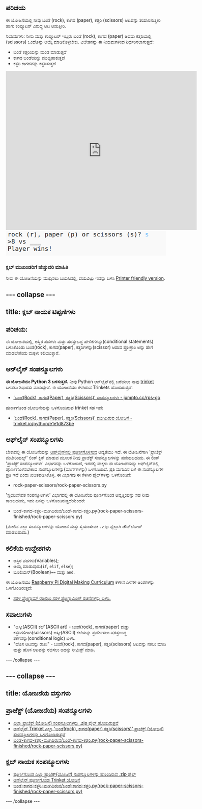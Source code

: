 ## ಪರಿಚಯ

ಈ ಯೋಜನೆಯಲ್ಲಿ ನೀವು ಬಂಡೆ (rock), ಕಾಗದ (paper), ಕತ್ತರಿ (scissors) ಆಟವನ್ನು ತಯಾರಿಸುತ್ತೀರಿ ಹಾಗು ಕಂಪ್ಯೂಟರ್ ವಿರುದ್ಧ ಆಟ ಆಡುತ್ತೀರಿ.

ನಿಯಮಗಳು: ನೀನು ಮತ್ತು ಕಂಪ್ಯೂಟರ್ ಇಬ್ಬರು ಬಂಡೆ (rock), ಕಾಗದ (paper) ಅಥವಾ ಕತ್ತರಿಯಲ್ಲಿ (scissors) ಒಂದೊನ್ನು ಆಯ್ಕೆ ಮಾಡಿಕೊಳ್ಳಬೇಕು. ವಿಜೇತನನ್ನು ಈ ನಿಯಮಗಳಿಂದ ನಿರ್ಧರಿಸಲಾಗುತ್ತದೆ:

* ಬಂಡೆ ಕತ್ತರಿಯನ್ನು ಮಂಡ ಮಾಡುತ್ತದೆ
* ಕಾಗದ ಬಂಡೆಯನ್ನು ಮುಚ್ಚಿಹಾಕುತ್ತದೆ
* ಕತ್ತರಿ ಕಾಗದವನ್ನು ಕತ್ತರಿಸುತ್ತದೆ

<div class="trinket">
  <iframe src="https://trinket.io/embed/python/e1e1d873be?outputOnly=true&start=result" width="600" height="500" frameborder="0" marginwidth="0" marginheight="0" allowfullscreen>
  </iframe>
  <img src="images/rps-final.png">
</div>

### ಕ್ಲಬ್ ಮುಖಂಡರಿಗೆ ಹೆಚ್ಚುವರಿ ಮಾಹಿತಿ

ನೀವು ಈ ಯೋಜನೆಯನ್ನು ಮುದ್ರಿಸಲು ಬಯಸಿದಲ್ಲಿ, ದಯವಿಟ್ಟು ಇದನ್ನು ಬಳಸಿ [Printer friendly version](https://projects.raspberrypi.org/kn-IN/projects/rock-paper-scissors/print).

--- collapse ---
---
title: ಕ್ಲಬ್ ನಾಯಕ ಟಿಪ್ಪಣಿಗಳು
---

## ಪರಿಚಯ:

ಈ ಯೋಜನೆಯಲ್ಲಿ, ಅಸ್ಥಿರ ಪದಗಳು ಮತ್ತು ಷರತ್ತುಬದ್ಧ ಹೇಳಿಕೆಗಳನ್ನು(conditional statements) ಬಳಸಿಕೊಂಡು ಬಂಡೆ(rock), ಕಾಗದ(paper), ಕತ್ತರಿಗಳನ್ನು(scissor) ಆಡುವ ಪ್ರೋಗ್ರಾಂ ಅನ್ನು ಹೇಗೆ ಮಾಡಬೇಕೆಂದು ಮಕ್ಕಳು ಕಲಿಯುತ್ತಾರೆ.

## ಆನ್‌ಲೈನ್ ಸಂಪನ್ಮೂಲಗಳು

**ಈ ಯೋಜನೆಯು Python 3 ಬಳಸುತ್ತದೆ.** ನೀವು Python ಆನ್‌ಲೈನ್‌ನಲ್ಲಿ ಬರೆಯಲು ನಾವು [trinket](https://trinket.io/) ಬಳಸಲು ಶಿಫಾರಸು ಮಾಡಿದ್ದೇವೆ. ಈ ಯೋಜನೆಯು ಕೆಳಗಿರುವ Trinkets ಹೊಂದಿರುತ್ತದೆ:

* ['ಬಂಡೆ(Rock), ಕಾಗದ(Paper), ಕತ್ತರಿ(Scissors)' ಸಂಪನ್ಮೂಲಗಳು - jumpto.cc/rps-go](http://jumpto.cc/rps-go)

ಪೂರ್ಣಗೊಂಡ ಯೋಜನೆಯನ್ನು ಒಳಗೊಂಡಿರುವ trinket ಸಹ ಇದೆ:

* ['ಬಂಡೆ(Rock), ಕಾಗದ(Paper), ಕತ್ತರಿ(Scissors)' ಮುಗಿದಿರುವ ಯೋಜನೆ - trinket.io/python/e1e1d873be](https://trinket.io/python/e1e1d873be)

## ಆಫ್‌ಲೈನ್ ಸಂಪನ್ಮೂಲಗಳು

ಬೇಕಾದಲ್ಲಿ ಈ ಯೋಜನೆಯನ್ನು [ಆಫ್‌ಲೈನ್‌ನಲ್ಲಿ ಪೂರ್ಣಗೊಳಿಸುವ](https://www.codeclubprojects.org/en-GB/resources/python-working-offline/) ಆದ್ಯತೆಯು ಇದೆ. ಈ ಯೋಜನೆಗಾಗಿ 'ಪ್ರಾಜೆಕ್ಟ್ ಮೆಟೀರಿಯಲ್ಸ್' ಲಿಂಕ್ ಕ್ಲಿಕ್ ಮಾಡುವ ಮೂಲಕ ನೀವು ಪ್ರಾಜೆಕ್ಟ್ ಸಂಪನ್ಮೂಲಗಳನ್ನು ಪಡೆಯಬಹುದು. ಈ ಲಿಂಕ್ 'ಪ್ರಾಜೆಕ್ಟ್ ಸಂಪನ್ಮೂಲಗಳು' ವಿಭಾಗವನ್ನು ಒಳಗೊಂಡಿದೆ, ಇದರಲ್ಲಿ ಮಕ್ಕಳು ಈ ಯೋಜನೆಯನ್ನು ಆಫ್‌ಲೈನ್‌ನಲ್ಲಿ ಪೂರ್ಣಗೊಳಿಸಬೇಕಾದ ಸಂಪನ್ಮೂಲಗಳನ್ನು(ಮಾರ್ಗಗಳನ್ನು) ಒಳಗೊಂಡಿದೆ. ಪ್ರತಿ ಮಗುವಿನ ಬಳಿ ಈ ಸಂಪನ್ಮೂಲಗಳ ಪ್ರತಿ ಇದೆ ಎಂದು ಖಚಿತಪಡಿಸಿಕೊಳ್ಳಿ. ಈ ವಿಭಾಗವು ಈ ಕೆಳಗಿನ ಫೈಲ್‌ಗಳನ್ನು ಒಳಗೊಂಡಿದೆ:

* rock-paper-scissors/rock-paper-scissors.py

'ಸ್ವಯಂಸೇವಕ ಸಂಪನ್ಮೂಲಗಳು' ವಿಭಾಗದಲ್ಲಿ ಈ ಯೋಜನೆಯ ಪೂರ್ಣಗೊಂಡ ಆವೃತ್ತಿಯನ್ನು ಸಹ ನೀವು ಕಾಣಬಹುದು, ಇದು ಏನನ್ನು ಒಳಗೊಂಡಿರುತ್ತದೆಯೆಂದರೆ:

* ಬಂಡೆ-ಕಾಗದ-ಕತ್ತರಿ-ಮುಗಿದಿರುವ/ಬಂಡೆ-ಕಾಗದ-ಕತ್ತರಿ.py(rock-paper-scissors-finished/rock-paper-scissors.py)

(ಮೇಲಿನ ಎಲ್ಲಾ ಸಂಪನ್ಮೂಲಗಳನ್ನು ಯೋಜನೆ ಮತ್ತು ಸ್ವಯಂಸೇವಕ `.zip` ಫೈಲ್ಲಾಗಿ ಡೌನ್‌ಲೋಡ್ ಮಾಡಬಹುದು.)

## ಕಲಿಕೆಯ ಉದ್ದೇಶಗಳು

* ಅಸ್ಥಿರ ಪದಗಳು(Variables);
* ಆಯ್ಕೆ ಮಾಡುವುದು(`if`, `elif`, `else`); 
* ಬೂಲಿಯನ್(Boolean)` == ` ಮತ್ತು ` and `.

ಈ ಯೋಜನೆಯು [Raspberry Pi Digital Making Curriculum](http://rpf.io/curriculum) ಕೆಳಗಿನ ಎಳೆಗಳ ಅಂಶಗಳನ್ನು ಒಳಗೊಂಡಿರುತ್ತದೆ:

* [ಸರಳ ಪ್ರೋಗ್ರಾಮ್ ರಚಿಸಲು ಸರಳ ಪ್ರೋಗ್ರಾಮಿಂಗ್ ರಚನೆಗಳನ್ನು ಬಳಸಿ.](https://www.raspberrypi.org/curriculum/programming/creator)

## ಸವಾಲುಗಳು

* "ಆಸ್ಕೀ(ASCII) ಕಲೆ"[ASCII art] - ಬಂಡೆ(rock), ಕಾಗದ(paper) ಮತ್ತು ಕತ್ತರಿಗಳಿಗಾಗಿ(scissors) ಆಸ್ಕೀ(ASCII) ಕಲೆಯನ್ನು ಪ್ರದರ್ಶಿಸಲು ಷರತ್ತುಬದ್ಧ ತರ್ಕವನ್ನು(conditional logic) ಬಳಸಿ. 
* "ಹೊಸ ಆಟವನ್ನು ರಚಿಸಿ" - ಬಂಡೆ(rock), ಕಾಗದ(paper), ಕತ್ತರಿ(scissors) ಆಟವನ್ನು ನಕಲು ಮಾಡಿ ಮತ್ತು ಹೊಸ ಆಟವನ್ನು ರಚಿಸಲು ಅದನ್ನು ರೀಮಿಕ್ಸ್ ಮಾಡಿ. 

--- /collapse ---

--- collapse ---
---
title: ಯೋಜನೆಯ ವಸ್ತುಗಳು
---

## ಪ್ರಾಜೆಕ್ಟ್ (ಯೋಜನೆಯ) ಸಂಪನ್ಮೂಲಗಳು

* [ಎಲ್ಲಾ ಪ್ರಾಜೆಕ್ಟ್ (ಯೋಜನೆ) ಸಂಪನ್ಮೂಲಗಳನ್ನು .zip ಫೈಲ್ ಹೊಂದಿರುತ್ತವೆ](resources/rock-paper-scissors-project-resources.zip)
* [ಆನ್‌ಲೈನ್ Trinket ಎಲ್ಲಾ 'ಬಂಡೆ(rock), ಕಾಗದ(paper) ಕತ್ತರಿ(scissors)' ಪ್ರಾಜೆಕ್ಟ್ (ಯೋಜನೆ) ಸಂಪನ್ಮೂಲಗಳನ್ನು ಒಳಗೊಂಡಿರುತ್ತವೆ](http://jumpto.cc/rps-go)
* [ಬಂಡೆ-ಕಾಗದ-ಕತ್ತರಿ-ಮುಗಿದಿರುವ/ಬಂಡೆ-ಕಾಗದ-ಕತ್ತರಿ.py(rock-paper-scissors-finished/rock-paper-scissors.py)](resources/rock-paper-scissors-rock-paper-scissors.py)

## ಕ್ಲಬ್ ನಾಯಕ ಸಂಪನ್ಮೂಲಗಳು

* [ಪೂರ್ಣಗೊಂಡ ಎಲ್ಲಾ ಪ್ರಾಜೆಕ್ಟ್(ಯೋಜನೆ) ಸಂಪನ್ಮೂಲಗಳನ್ನು ಹೊಂದಿರುವ .zip ಫೈಲ್](resources/rock-paper-scissors-volunteer-resources.zip)
* [ಆನ್‌ಲೈನ್ ಪೂರ್ಣಗೊಂಡ Trinket ಯೋಜನೆ](https://trinket.io/python/e1e1d873be)
* [ಬಂಡೆ-ಕಾಗದ-ಕತ್ತರಿ-ಮುಗಿದಿರುವ/ಬಂಡೆ-ಕಾಗದ-ಕತ್ತರಿ.py(rock-paper-scissors-finished/rock-paper-scissors.py)](resources/rock-paper-scissors-finished-rock-paper-scissors.py)

--- /collapse ---